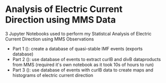 # Analysis of Electric Current Direction using MMS Data
3 Jupyter Notebooks used to perform my Statistcal Analysis of Electric Current Direction using MMS Observations
* Part 1 (): create a database of quasi-stable IMF events (exports database)
* Part 2 (): use database of events to extract curlB and divB dataproducts from MMS (required it's own notebook as it took 10s of hours to run)
* Part 3 (): use database of events with curlB data to create maps and histograms of electric current direction
